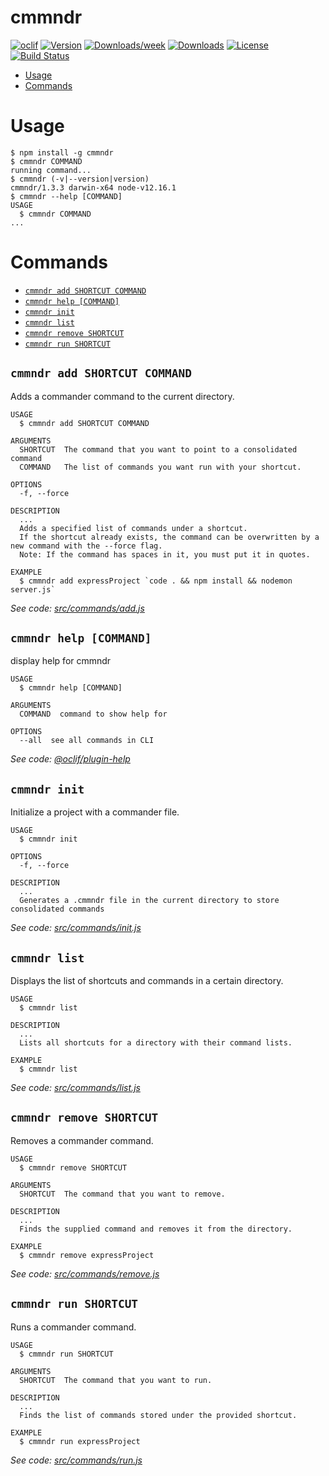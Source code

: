cmmndr
======



[![oclif](https://img.shields.io/badge/cli-oclif-brightgreen.svg)](https://oclif.io)
[![Version](https://img.shields.io/npm/v/cmmndr.svg)](https://npmjs.org/package/cmmndr)
[![Downloads/week](https://img.shields.io/npm/dw/cmmndr.svg)](https://npmjs.org/package/cmmndr)
[![Downloads](https://badgen.net/npm/dt/cmmndr)](https://www.npmjs.com/package/cmmndr)
[![License](https://img.shields.io/npm/l/cmmndr.svg)](https://github.com/ashwink0/commander/blob/master/LICENSE)
[![Build Status](https://travis-ci.com/ashwink0/commander.svg?branch=master)](https://travis-ci.com/ashwink0/commander)


<!-- toc -->
* [Usage](#usage)
* [Commands](#commands)
<!-- tocstop -->
# Usage
<!-- usage -->
```sh-session
$ npm install -g cmmndr
$ cmmndr COMMAND
running command...
$ cmmndr (-v|--version|version)
cmmndr/1.3.3 darwin-x64 node-v12.16.1
$ cmmndr --help [COMMAND]
USAGE
  $ cmmndr COMMAND
...
```
<!-- usagestop -->
# Commands
<!-- commands -->
* [`cmmndr add SHORTCUT COMMAND`](#cmmndr-add-shortcut-command)
* [`cmmndr help [COMMAND]`](#cmmndr-help-command)
* [`cmmndr init`](#cmmndr-init)
* [`cmmndr list`](#cmmndr-list)
* [`cmmndr remove SHORTCUT`](#cmmndr-remove-shortcut)
* [`cmmndr run SHORTCUT`](#cmmndr-run-shortcut)

## `cmmndr add SHORTCUT COMMAND`

Adds a commander command to the current directory.

```
USAGE
  $ cmmndr add SHORTCUT COMMAND

ARGUMENTS
  SHORTCUT  The command that you want to point to a consolidated command
  COMMAND   The list of commands you want run with your shortcut.

OPTIONS
  -f, --force

DESCRIPTION
  ...
  Adds a specified list of commands under a shortcut.
  If the shortcut already exists, the command can be overwritten by a new command with the --force flag.
  Note: If the command has spaces in it, you must put it in quotes.

EXAMPLE
  $ cmmndr add expressProject `code . && npm install && nodemon server.js`
```

_See code: [src/commands/add.js](https://github.com/ashwink0/commander/blob/v1.3.3/src/commands/add.js)_

## `cmmndr help [COMMAND]`

display help for cmmndr

```
USAGE
  $ cmmndr help [COMMAND]

ARGUMENTS
  COMMAND  command to show help for

OPTIONS
  --all  see all commands in CLI
```

_See code: [@oclif/plugin-help](https://github.com/oclif/plugin-help/blob/v3.2.0/src/commands/help.ts)_

## `cmmndr init`

Initialize a project with a commander file.

```
USAGE
  $ cmmndr init

OPTIONS
  -f, --force

DESCRIPTION
  ...
  Generates a .cmmndr file in the current directory to store consolidated commands
```

_See code: [src/commands/init.js](https://github.com/ashwink0/commander/blob/v1.3.3/src/commands/init.js)_

## `cmmndr list`

Displays the list of shortcuts and commands in a certain directory.

```
USAGE
  $ cmmndr list

DESCRIPTION
  ...
  Lists all shortcuts for a directory with their command lists.

EXAMPLE
  $ cmmndr list
```

_See code: [src/commands/list.js](https://github.com/ashwink0/commander/blob/v1.3.3/src/commands/list.js)_

## `cmmndr remove SHORTCUT`

Removes a commander command.

```
USAGE
  $ cmmndr remove SHORTCUT

ARGUMENTS
  SHORTCUT  The command that you want to remove.

DESCRIPTION
  ...
  Finds the supplied command and removes it from the directory.

EXAMPLE
  $ cmmndr remove expressProject
```

_See code: [src/commands/remove.js](https://github.com/ashwink0/commander/blob/v1.3.3/src/commands/remove.js)_

## `cmmndr run SHORTCUT`

Runs a commander command.

```
USAGE
  $ cmmndr run SHORTCUT

ARGUMENTS
  SHORTCUT  The command that you want to run.

DESCRIPTION
  ...
  Finds the list of commands stored under the provided shortcut.

EXAMPLE
  $ cmmndr run expressProject
```

_See code: [src/commands/run.js](https://github.com/ashwink0/commander/blob/v1.3.3/src/commands/run.js)_
<!-- commandsstop -->
